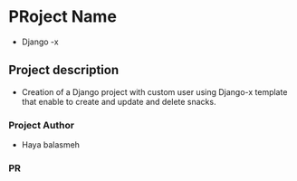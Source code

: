 # PRoject Name

- Django -x

## Project description

- Creation of a Django project with custom user using Django-x template that enable to create and update and delete snacks.

### Project Author

- Haya balasmeh

### PR
